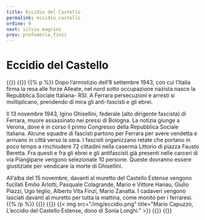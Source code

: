 ```yaml
---
title: Eccidio del Castello
permalink: eccidio_castello
ordine: 9
next: silvio_magrini
prev: profumeria_finzi
---
```

# Eccidio del Castello
{{<row>}}
{{<column>}}
{{% p %}}
Dopo l’armistizio dell’8 settembre 1943, con cui l’Italia firma la resa alle forze Alleate, nel nord sotto occupazione nazista nasce la Repubblica Sociale Italiana- RSI.
A Ferrara persecuzioni e arresti si moltiplicano, prendendo di mira gli anti-fascisti e gli ebrei.

Il 13 novembre 1943, Igino Ghisellini, federale (alto dirigente fascista) di Ferrara, muore assassinato nei pressi di Bologna. La notizia giunge a Verona, dove è
in corso il primo Congresso della Repubblica Sociale Italiana. Alcune squadre di fascisti partono per Ferrara per avere vendetta e arrivano in città verso la
sera. I fascisti organizzano retate che portano in poco tempo a rinchiudere 72 cittadini nella caserma Littorio di piazza Fausto Beretta. Fra questi e fra gli ebrei
e gli antifascisti già presenti nelle carceri di via Piangipane vengono selezionate 10 persone. Queste dovranno essere giustiziate per vendicare la morte di
Ghisellini.

All’alba del 15 novembre, davanti al muretto del Castello Estense vengono fucilati Emilio Arlotti, Pasquale Colagrande, Mario e Vittore Hanau, Giulio Piazzi, Ugo teglio, Alberto Vita Finzi, Mario Zanatta. I cadaveri vengono lasciati davanti al muretto per tutta la mattina, come monito per i ferraresi.
{{% /p %}}
{{</column>}}
{{<column>}}
{{< img src="/img/eccidio.png" title="Mario Capuzzo, L’eccidio del Castello Estense, dono di Sonia Longhi." >}}
{{</column>}}
{{</row>}}
